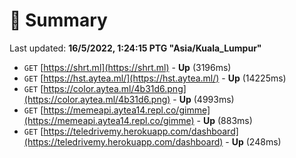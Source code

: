 # 📖 Summary
Last updated: **16/5/2022, 1:24:15 PTG "Asia/Kuala_Lumpur"**

- `GET` [https://shrt.ml](https://shrt.ml) - **Up** (3196ms)
- `GET` [https://hst.aytea.ml/](https://hst.aytea.ml/) - **Up** (14225ms)
- `GET` [https://color.aytea.ml/4b31d6.png](https://color.aytea.ml/4b31d6.png) - **Up** (4993ms)
- `GET` [https://memeapi.aytea14.repl.co/gimme](https://memeapi.aytea14.repl.co/gimme) - **Up** (883ms)
- `GET` [https://teledrivemy.herokuapp.com/dashboard](https://teledrivemy.herokuapp.com/dashboard) - **Up** (248ms)
